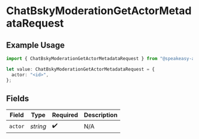 # ChatBskyModerationGetActorMetadataRequest

## Example Usage

```typescript
import { ChatBskyModerationGetActorMetadataRequest } from "@speakeasy-api/bluesky/models/operations";

let value: ChatBskyModerationGetActorMetadataRequest = {
  actor: "<id>",
};
```

## Fields

| Field              | Type               | Required           | Description        |
| ------------------ | ------------------ | ------------------ | ------------------ |
| `actor`            | *string*           | :heavy_check_mark: | N/A                |